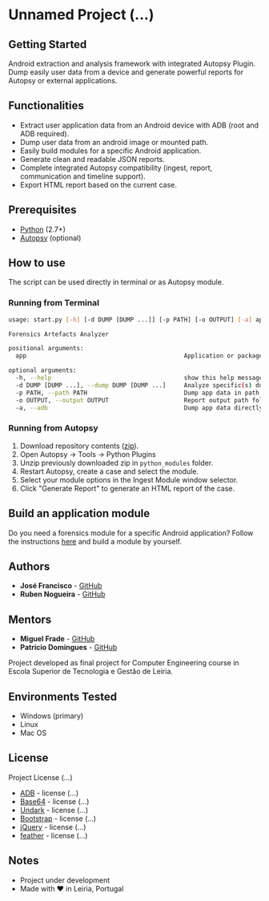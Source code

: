 # Unnamed Project (...)

## Getting Started

Android extraction and analysis framework with integrated Autopsy Plugin. Dump easily user data from a device and generate powerful reports for Autopsy or external applications.

## Functionalities

* Extract user application data from an Android device with ADB (root and ADB required).
* Dump user data from an android image or mounted path.
* Easily build modules for a specific Android application.
* Generate clean and readable JSON reports.
* Complete integrated Autopsy compatibility (ingest, report, communication and timeline support).
* Export HTML report based on the current case.

## Prerequisites

* [Python](https://www.python.org/downloads/) (2.7+)
* [Autopsy](https://www.sleuthkit.org/autopsy/) (optional)

## How to use

The script can be used directly in terminal or as Autopsy module.

### Running from Terminal

```bash
usage: start.py [-h] [-d DUMP [DUMP ...]] [-p PATH] [-o OUTPUT] [-a] app

Forensics Artefacts Analyzer

positional arguments:
  app                                            Application or package to be analyzed <tiktok> or <com.zhiliaoapp.musically>

optional arguments:
  -h, --help                                     show this help message and exit
  -d DUMP [DUMP ...], --dump DUMP [DUMP ...]     Analyze specific(s) dump(s) <20200307_215555 ...>
  -p PATH, --path PATH                           Dump app data in path (mount or folder structure)
  -o OUTPUT, --output OUTPUT                     Report output path folder
  -a, --adb                                      Dump app data directly from device with ADB
```

### Running from Autopsy

1. Download repository contents ([zip](archive/master.zip)).
2. Open Autopsy -> Tools -> Python Plugins
3. Unzip previously downloaded zip in `python_modules` folder.
4. Restart Autopsy, create a case and select the module.
5. Select your module options in the Ingest Module window selector.
6. Click "Generate Report" to generate an HTML report of the case.

## Build an application module

Do you need a forensics module for a specific Android application? Follow the instructions [here](module/README.md) and build a module by yourself.

## Authors

* **José Francisco** - [GitHub](https://github.com/98jfran)
* **Ruben Nogueira** - [GitHub](https://github.com/rubnogueira)

## Mentors

* **Miguel Frade** - [GitHub](https://github.com/mfrade)
* **Patrício Domingues** - [GitHub](https://github.com/PatricioDomingues)

Project developed as final project for Computer Engineering course in Escola Superior de Tecnologia e Gestão de Leiria.

## Environments Tested

* Windows (primary)
* Linux
* Mac OS

## License

Project License (...)

* [ADB](https://developer.android.com/studio/releases/platform-tools) - license (...)
* [Base64](http://rtner.de/software/base64.html) - license (...)
* [Undark](https://github.com/witwall/undark) - license (...)
* [Bootstrap](https://getbootstrap.com/) - license (...)
* [jQuery](https://jquery.com/) - license (...)
* [feather](https://github.com/feathericons/feather) - license (...)

## Notes

* Project under development
* Made with ❤ in Leiria, Portugal
